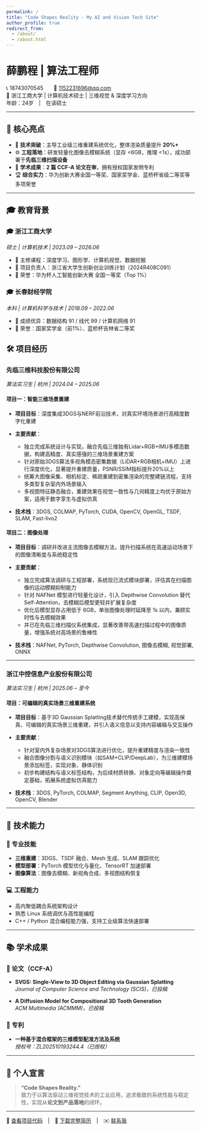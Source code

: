 ```yaml
---
permalink: /
title: "Code Shapes Reality · My AI and Vision Tech Site"
author_profile: true
redirect_from: 
  - /about/
  - /about.html
---
```


# 薛鹏程 | 算法工程师  
📞 18743070545  📧 [1152231696@qq.com](mailto:1152231696@qq.com)  
📍 浙江工商大学 | 计算机技术硕士 | 三维视觉 & 深度学习方向  
年龄：24岁 | 在读硕士

---

## 🚀 核心亮点  

- 🔬 **技术突破**：主导工业级三维重建系统优化，整体渲染质量提升 **20%+**
- ⚙️ **工程落地**：研发轻量化图像去模糊系统（显存 <6GB，推理 <1s），成功部署于**先临三维扫描设备**
- 🧠 **学术成果**：**2 篇 CCF-A 论文在审**，拥有授权国家发明专利
- 🏆 **综合实力**：华为创新大赛全国一等奖、国家奖学金、蓝桥杯省级二等奖等多项荣誉  

---

## 🎓 教育背景  

### 🎓 浙江工商大学  
*硕士 | 计算机技术 | 2023.09 – 2026.06*  
- 📘 主修课程：深度学习、图形学、计算机视觉、数据挖掘  
- 🧪 项目负责人：浙江省大学生创新创业训练计划（2024R408C091）  
- 🏅 荣誉：华为杯人工智能创新大赛 全国一等奖（Top 1%）

### 🎓 长春财经学院  
*本科 | 计算机科学与技术 | 2018.09 – 2022.06*  
- 📘 成绩优异：数据结构 91 / 线代 99 / 计算机网络 91  
- 🏅 荣誉：国家奖学金（前1%）、蓝桥杯吉林省二等奖  

## 🛠️ 项目经历  

### 先临三维科技股份有限公司  
*算法实习生 | 杭州 | 2024.04 – 2025.06*

#### 项目一：智能三维场景重建  
- **项目目标**：深度集成3DGS与NERF前沿技术，对真实环境场景进行高精度数字化重建  
- **主要贡献**：  
  - 独立完成系统设计与实现，融合先临三维独有Lidar+RGB+IMU多模态数据，构建高精度、真实感强的三维场景重建方案  
  - 针对原始3DGS算法多视角模态密集数据（LiDAR+RGB相机+IMU）上进行深度优化，显著提升重建质量，PSNR/SSIM指标提升20%以上  
  - 统筹大图像采集、相机标定、稀疏重建到密集渲染的完整建链流程，支持多类型复杂室内外场景输入  
  - 多视图特征静态融合，重建效果在视觉一致性与几何精度上均优于原始方案，适用于数字孪生与虚拟仿真

- **技术栈**：3DGS, COLMAP, PyTorch, CUDA, OpenCV, OpenGL, TSDF, SLAM, Fast-livo2

#### 项目二：图像处理  
- **项目目标**：调研并改进主流图像去模糊方法，提升扫描系统在高速运动场景下的图像清晰度与系统稳定性  
- **主要贡献**：  
  - 独立完成算法调研与工程部署，系统现已流式模块部署，评估其在扫描图像的运动模糊抑制能力  
  - 针对 NAFNet 模型进行轻量化设计，引入 Depthwise Convolution 替代 Self-Attention，去模糊后模型更轻并扩展复杂度  
  - 优化后模型显存占用低于 6GB，单张图像处理时延降至 1s 以内，兼顾实时性与去模糊效果  
  - 并已在先临三维扫描仪系统集成，显著改善带高速扫描过程中的图像质量，增强系统对高场景的鲁棒性

- **技术栈**：NAFNet, PyTorch, Depthwise Convolution, 图像去模糊, 视觉部署, ONNX
---

### 浙江中控信息产业股份有限公司  
*算法实习生 | 杭州 | 2025.06 – 至今*

#### 项目：可编辑的真实场景三维重建系统  
- **项目目标**：基于3D Gaussian Splatting技术替代传统手工建模，实现高保真、可编辑的真实场景三维重建，并引入语义信息以支持内容编辑与交互操作  
- **主要贡献**：  
  - 针对室内外复杂场景对3DGS算法进行优化，提升重建精度与渲染一致性  
  - 融合图像分割与语义识别模块（如SAM+CLIP/DeepLab），为三维建模场景添加标签，实现对象、静体识别  
  - 初步构建结构与语义标签结构，为后续材质转换、对象定向等编辑操作奠定基础，拓展系统虚拟仿真能力

- **技术栈**：3DGS, PyTorch, COLMAP, Segment Anything, CLIP, Open3D, OpenCV, Blender

---

## 🧠 技术能力  

### 🔧 专业技能  
- **三维重建**：3DGS、TSDF 融合、Mesh 生成、SLAM 跟踪优化  
- **模型部署**：PyTorch 模型优化与量化、TensorRT 加速部署  
- **图像算法**：图像去模糊、新视角合成、多视图结构恢复  

### 💻 工程能力  
- 高内聚低耦合系统架构设计  
- 熟悉 Linux 系统调优与高性能编程  
- C++ / Python 混合编程能力强，支持工业级算法快速部署  

---

## 📚 学术成果  

### 📄 论文（CCF-A）  
- **SVGS: Single-View to 3D Object Editing via Gaussian Splatting**  
  *Journal of Computer Science and Technology (SCIS)，已投稿*

- **A Diffusion Model for Compositional 3D Tooth Generation**  
  *ACM Multimedia (ACMMM)，已投稿*

### 🧾 专利  
- **一种基于混合框架的三维模型配准方法及系统**  
  *授权号：ZL202510193244.4（已授权）*

---

## 💬 个人宣言  

> **“Code Shapes Reality.”**  
致力于以算法驱动三维视觉技术的工业应用，追求极致的系统性能与稳定性，实现从**论文到产品落地**的闭环。

---

📎 [查看项目代码](#) | 📄 [下载完整简历](../files/算法实习生.pdf) | ✉️ [联系我](mailto:1152231696@qq.com)
